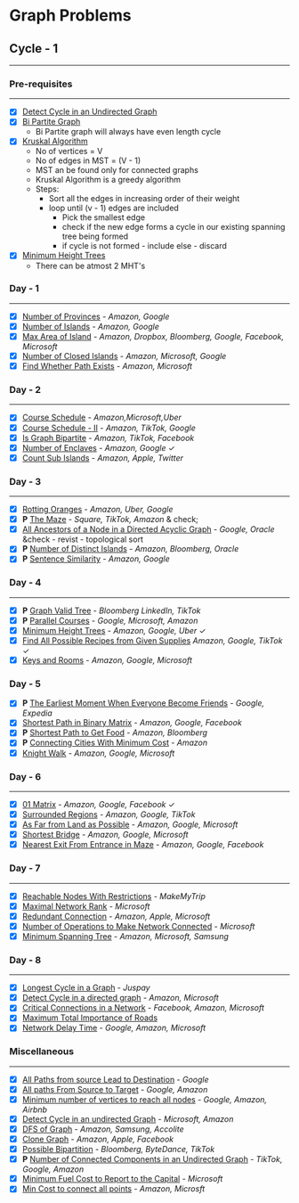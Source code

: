 ##

# Graph Problems

## Cycle - 1

---

### Pre-requisites

---

- [x] [Detect Cycle in an Undirected Graph](https://www.youtube.com/watch?v=vXrv3kruvwE)
- [x] [Bi Partite Graph](https://www.youtube.com/watch?v=0ACfAqs8mm0)
  - Bi Partite graph will always have even length cycle
- [x] [Kruskal Algorithm](https://www.youtube.com/watch?v=_Iz-QLBGKpM)
  - No of vertices = V
  - No of edges in MST = (V - 1)
  - MST an be found only for connected graphs
  - Kruskal Algorithm is a greedy algorithm
  - Steps:
    - Sort all the edges in increasing order of their weight
    - loop until (v - 1) edges are included
      - Pick the smallest edge
      - check if the new edge forms a cycle in our existing spanning tree being formed
      - if cycle is not formed - include else - discard
- [x] [Minimum Height Trees](https://www.youtube.com/watch?v=ivl6BHJVcB0)
  - There can be atmost 2 MHT's

### Day - 1

---

- [x] [Number of Provinces](https://leetcode.com/problems/number-of-provinces/description/) - <cite>Amazon, Google</cite>
- [x] [Number of Islands](https://leetcode.com/problems/number-of-islands/) - <cite>Amazon, Google</cite>
- [x] [Max Area of Island](https://leetcode.com/problems/max-area-of-island/) - <cite> Amazon, Dropbox, Bloomberg, Google, Facebook, Microsoft</cite>
- [x] [Number of Closed Islands](https://leetcode.com/problems/number-of-closed-islands/) - <cite> Amazon, Microsoft, Google </cite>
- [x] [Find Whether Path Exists](https://practice.geeksforgeeks.org/problems/find-whether-path-exist5238/1) - <cite>Amazon, Microsoft</cite>

### Day - 2

---

- [x] [Course Schedule](https://leetcode.com/problems/course-schedule/) - <cite>Amazon,Microsoft,Uber</cite>
- [x] [Course Schedule - II](https://leetcode.com/problems/course-schedule-ii/) - <cite>Amazon, TikTok, Google</cite>
- [x] [Is Graph Bipartite](https://leetcode.com/problems/is-graph-bipartite/description/) - <cite>Amazon, TikTok, Facebook</cite>
- [x] [Number of Enclaves](https://leetcode.com/problems/number-of-enclaves/) - <cite>Amazon, Google</cite> &check;
- [x] [Count Sub Islands](https://leetcode.com/problems/count-sub-islands/) - <cite> Amazon, Apple, Twitter </cite>

### Day - 3

---

- [x] [Rotting Oranges](https://leetcode.com/problems/rotting-oranges/) - <cite> Amazon, Uber, Google </cite>
- [x] **P** [The Maze](https://leetcode.com/problems/the-maze/description/) - <cite> Square, TikTok, Amazon </cite> & check;
- [x] [All Ancestors of a Node in a Directed Acyclic Graph](https://leetcode.com/problems/all-ancestors-of-a-node-in-a-directed-acyclic-graph/) - <cite> Google, Oracle </cite> &check - revist - topological sort
- [x] **P** [Number of Distinct Islands](https://leetcode.com/problems/number-of-distinct-islands/) - <cite>Amazon, Bloomberg, Oracle</cite>
- [x] **P** [Sentence Similarity](https://leetcode.com/problems/sentence-similarity-ii/description/) - <cite> Amazon, Google </cite>

### Day - 4

---

- [x] **P** [Graph Valid Tree](https://leetcode.com/problems/graph-valid-tree/) - <cite> Bloomberg LinkedIn, TikTok </cite>
- [x] **P** [Parallel Courses](https://leetcode.com/problems/parallel-courses/description/) - <cite> Google, Microsoft, Amazon </cite>
- [x] [Minimum Height Trees](https://leetcode.com/problems/minimum-height-trees/) - <cite> Amazon, Google, Uber </cite> &check;
- [x] [Find All Possible Recipes from Given Supplies](https://leetcode.com/problems/find-all-possible-recipes-from-given-supplies/) <cite> Amazon, Google, TikTok </cite> &check;
- [x] [Keys and Rooms](https://leetcode.com/problems/keys-and-rooms/) - <cite> Amazon, Google, Microsoft</cite>

### Day - 5

- [x] **P** [The Earliest Moment When Everyone Become Friends](https://leetcode.com/problems/the-earliest-moment-when-everyone-become-friends/description/) - <cite> Google, Expedia </cite>
- [x] [Shortest Path in Binary Matrix](https://leetcode.com/problems/shortest-path-in-binary-matrix/description/) - <cite> Amazon, Google, Facebook</cite>
- [x] **P** [Shortest Path to Get Food](https://leetcode.com/problems/shortest-path-to-get-food/description/) - <cite> Amazon, Bloomberg </cite>
- [x] **P** [Connecting Cities With Minimum Cost](https://leetcode.com/problems/connecting-cities-with-minimum-cost/description/) - <cite> Amazon</cite>
- [x] [Knight Walk](https://practice.geeksforgeeks.org/problems/knight-walk4521/1) - <cite> Amazon, Google, Microsoft </cite>

### Day - 6

---

- [x] [01 Matrix](https://leetcode.com/problems/01-matrix/description/) - <cite> Amazon, Google, Facebook</cite> &check;
- [x] [Surrounded Regions](https://leetcode.com/problems/surrounded-regions/description/) - <cite> Amazon, Google, TikTok </cite>
- [x] [As Far from Land as Possible](https://leetcode.com/problems/as-far-from-land-as-possible/description/) - <cite> Amazon, Google, Microsoft </cite>
- [x] [Shortest Bridge](https://leetcode.com/problems/shortest-bridge/) - <cite> Amazon, Google, Microsoft </cite>
- [x] [Nearest Exit From Entrance in Maze](https://leetcode.com/problems/nearest-exit-from-entrance-in-maze/description/) - <cite> Amazon, Google, Facebook</cite>

### Day - 7

---

- [x] [Reachable Nodes With Restrictions](https://leetcode.com/problems/reachable-nodes-with-restrictions/) - <cite> MakeMyTrip </cite>
- [x] [Maximal Network Rank](https://leetcode.com/problems/maximal-network-rank/) - <cite> Microsoft </cite>
- [x] [Redundant Connection](https://leetcode.com/problems/redundant-connection/description/) - <cite>Amazon, Apple, Microsoft</cite>
- [x] [Number of Operations to Make Network Connected](https://leetcode.com/problems/number-of-operations-to-make-network-connected/description/) - <cite>Microsoft</cite>
- [x] [Minimum Spanning Tree](https://practice.geeksforgeeks.org/problems/minimum-spanning-tree/1) - <cite> Amazon, Microsoft, Samsung </cite>

### Day - 8

---

- [x] [Longest Cycle in a Graph](https://leetcode.com/problems/longest-cycle-in-a-graph/description/) - <cite> Juspay </cite>
- [x] [Detect Cycle in a directed graph](https://practice.geeksforgeeks.org/problems/detect-cycle-in-a-directed-graph/1) - <cite> Amazon, Microsoft </cite>
- [x] [Critical Connections in a Network](https://leetcode.com/problems/critical-connections-in-a-network/description/) - <cite>Facebook, Amazon, Microsoft</cite>
- [x] [Maximum Total Importance of Roads](https://leetcode.com/problems/maximum-total-importance-of-roads/)
- [x] [Network Delay Time](https://leetcode.com/problems/network-delay-time/description/) - <cite> Google, Amazon, Microsoft </cite>

### Miscellaneous

---

- [x] [All Paths from source Lead to Destination](https://leetcode.com/problems/all-paths-from-source-lead-to-destination/) - <cite>Google</cite>
- [x] [All paths From Source to Target](https://leetcode.com/problems/all-paths-from-source-to-target/description/) - <cite>Google, Amazon</cite>
- [x] [Minimum number of vertices to reach all nodes](https://leetcode.com/problems/minimum-number-of-vertices-to-reach-all-nodes/description/) - <cite> Google, Amazon, Airbnb </cite>
- [x] [Detect Cycle in an undirected Graph](https://practice.geeksforgeeks.org/problems/detect-cycle-in-an-undirected-graph/1) - <cite> Microsoft, Amazon</cite>
- [x] [DFS of Graph](https://practice.geeksforgeeks.org/problems/depth-first-traversal-for-a-graph/1) - <cite>Amazon, Samsung, Accolite</cite>
- [x] [Clone Graph](https://leetcode.com/problems/clone-graph/) - <cite>Amazon, Apple, Facebook</cite>
- [x] [Possible Bipartition](https://leetcode.com/problems/possible-bipartition/) - <cite>Bloomberg, ByteDance, TikTok</cite>
- [x] **P** [Number of Connected Components in an Undirected Graph](https://leetcode.com/problems/number-of-connected-components-in-an-undirected-graph/description/) - <cite>TikTok, Google, Amazon</cite>
- [x] [Minimum Fuel Cost to Report to the Capital](https://leetcode.com/problems/minimum-fuel-cost-to-report-to-the-capital/) - <cite> Microsoft </cite>
- [x] [Min Cost to connect all points](https://leetcode.com/problems/min-cost-to-connect-all-points/) - <cite> Amazon, Microsft </cite>
